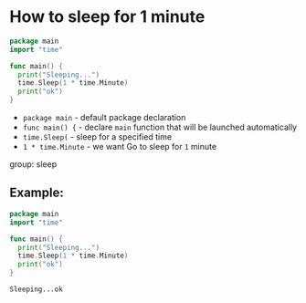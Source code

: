 # How to sleep for 1 minute

```go
package main
import "time"

func main() {
  print("Sleeping...")
  time.Sleep(1 * time.Minute)
  print("ok")
}
```

- `package main` - default package declaration
- `func main() {` - declare `main` function that will be launched automatically
- `time.Sleep(` - sleep for a specified time
- `1 * time.Minute` - we want Go to sleep for `1` minute

group: sleep

## Example: 
```go
package main
import "time"

func main() {
  print("Sleeping...")
  time.Sleep(1 * time.Minute)
  print("ok")
}
```
```
Sleeping...ok
```

